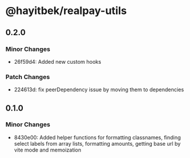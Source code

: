 # @hayitbek/realpay-utils

## 0.2.0

### Minor Changes

- 26f59d4: Added new custom hooks

### Patch Changes

- 224613d: fix peerDependency issue by moving them to dependencies

## 0.1.0

### Minor Changes

- 8430e00: Added helper functions for formatting classnames, finding select labels from array lists, formatting amounts, getting base url by vite mode and memoization
